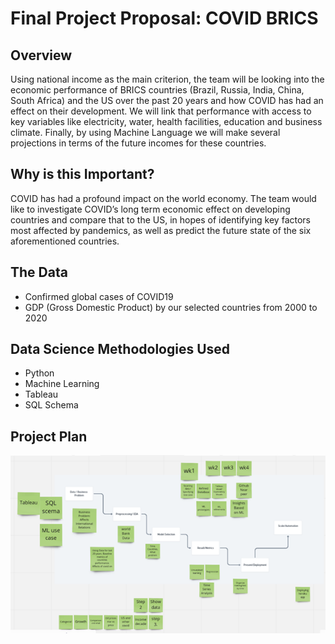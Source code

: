 # Final Project Proposal: COVID BRICS
## Overview 
Using national income as the main criterion, the team will be looking into the economic performance of BRICS countries (Brazil, Russia, India, China, South Africa) and the US over the past 20 years and how COVID has had an effect on their development. We will 
link that performance with access to key variables like electricity, water, health facilities, education and business climate. Finally, by using Machine Language we will make several projections in terms of the future incomes for these countries.

## Why is this Important?
COVID has had a profound impact on the world economy. The team would like to investigate COVID’s long term economic effect on developing countries and compare that to the US, in hopes of identifying key factors most affected by pandemics, as well as predict the future state of the six aforementioned countries. 

## The Data
 - Confirmed global cases of COVID19 
 - GDP (Gross Domestic Product) by our selected countries from 2000 to 2020 

 ## Data Science Methodologies Used
 - Python
 - Machine Learning
 - Tableau
 - SQL Schema

## Project Plan
![](Images/project_plan.png) 